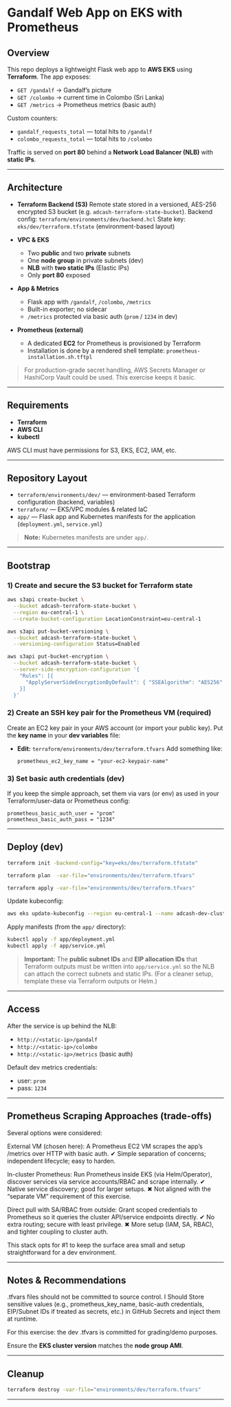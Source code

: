 # Gandalf Web App on EKS with Prometheus

## Overview

This repo deploys a lightweight Flask web app to **AWS EKS** using **Terraform**.
The app exposes:

* `GET /gandalf` → Gandalf’s picture
* `GET /colombo` → current time in Colombo (Sri Lanka)
* `GET /metrics` → Prometheus metrics (basic auth)

Custom counters:

* `gandalf_requests_total` — total hits to `/gandalf`
* `colombo_requests_total` — total hits to `/colombo`

Traffic is served on **port 80** behind a **Network Load Balancer (NLB)** with **static IPs**.

---

## Architecture

* **Terraform Backend (S3)**
  Remote state stored in a versioned, AES-256 encrypted S3 bucket (e.g. `adcash-terraform-state-bucket`).
  Backend config: `terraform/environments/dev/backend.hcl`
  State key: `eks/dev/terraform.tfstate` (environment-based layout)

* **VPC & EKS**

  * Two **public** and two **private** subnets
  * One **node group** in private subnets (dev)
  * **NLB** with **two static IPs** (Elastic IPs)
  * Only **port 80** exposed

* **App & Metrics**

  * Flask app with `/gandalf`, `/colombo`, `/metrics`
  * Built-in exporter; no sidecar
  * `/metrics` protected via basic auth (`prom` / `1234` in dev)

* **Prometheus (external)**

  * A dedicated **EC2** for Prometheus is provisioned by Terraform
  * Installation is done by a rendered shell template: `prometheus-installation.sh.tftpl`

> For production-grade secret handling, AWS Secrets Manager or HashiCorp Vault could be used. This exercise keeps it basic.

---

## Requirements

* **Terraform**
* **AWS CLI**
* **kubectl**

AWS CLI must have permissions for S3, EKS, EC2, IAM, etc.

---

## Repository Layout

* `terraform/environments/dev/` — environment-based Terraform configuration (backend, variables)
* `terraform/` — EKS/VPC modules & related IaC
* `app/` — Flask app and Kubernetes manifests for the application (`deployment.yml`, `service.yml`)

> **Note:** Kubernetes manifests are under `app/`.

---

## Bootstrap

### 1) Create and secure the S3 bucket for Terraform state

```bash
aws s3api create-bucket \
  --bucket adcash-terraform-state-bucket \
  --region eu-central-1 \
  --create-bucket-configuration LocationConstraint=eu-central-1

aws s3api put-bucket-versioning \
  --bucket adcash-terraform-state-bucket \
  --versioning-configuration Status=Enabled

aws s3api put-bucket-encryption \
  --bucket adcash-terraform-state-bucket \
  --server-side-encryption-configuration '{
    "Rules": [{
      "ApplyServerSideEncryptionByDefault": { "SSEAlgorithm": "AES256" }
    }]
  }'
```

### 2) Create an SSH key pair for the Prometheus VM (required)

Create an EC2 key pair in your AWS account (or import your public key).
Put the **key name** in your **dev variables** file:

* **Edit:** `terraform/environments/dev/terraform.tfvars`
  Add something like:

  ```hcl
  prometheus_ec2_key_name = "your-ec2-keypair-name"
  ```

### 3) Set basic auth credentials (dev)

If you keep the simple approach, set them via vars (or env) as used in your Terraform/user-data or Prometheus config:

```hcl
prometheus_basic_auth_user = "prom"
prometheus_basic_auth_pass = "1234"
```

---

## Deploy (dev)

```bash
terraform init -backend-config="key=eks/dev/terraform.tfstate"

terraform plan  -var-file="environments/dev/terraform.tfvars"

terraform apply -var-file="environments/dev/terraform.tfvars"
```

Update kubeconfig:

```bash
aws eks update-kubeconfig --region eu-central-1 --name adcash-dev-cluster
```

Apply manifests (from the `app/` directory):

```bash
kubectl apply -f app/deployment.yml
kubectl apply -f app/service.yml
```

> **Important:** The **public subnet IDs** and **EIP allocation IDs** that Terraform outputs must be written into `app/service.yml` so the NLB can attach the correct subnets and static IPs. (For a cleaner setup, template these via Terraform outputs or Helm.)

---

## Access

After the service is up behind the NLB:

* `http://<static-ip>/gandalf`
* `http://<static-ip>/colombo`
* `http://<static-ip>/metrics` (basic auth)

Default dev metrics credentials:

* user: `prom`
* pass: `1234`

---
## Prometheus Scraping Approaches (trade-offs)

Several options were considered:

External VM (chosen here):
A Prometheus EC2 VM scrapes the app’s /metrics over HTTP with basic auth.
✔ Simple separation of concerns; independent lifecycle; easy to harden.

In-cluster Prometheus:
Run Prometheus inside EKS (via Helm/Operator), discover services via service accounts/RBAC and scrape internally.
✔ Native service discovery; good for larger setups.
✖ Not aligned with the “separate VM” requirement of this exercise.

Direct pull with SA/RBAC from outside:
Grant scoped credentials to Prometheus so it queries the cluster API/service endpoints directly.
✔ No extra routing; secure with least privilege.
✖ More setup (IAM, SA, RBAC), and tighter coupling to cluster auth.

This stack opts for #1 to keep the surface area small and setup straightforward for a dev environment.

---
## Notes & Recommendations

.tfvars files should not be committed to source control. I Should Store sensitive values (e.g., prometheus_key_name, basic-auth credentials, EIP/Subnet IDs if treated as secrets, etc.) in GitHub Secrets and inject them at runtime.

For this exercise: the dev .tfvars is committed for grading/demo purposes.

Ensure the **EKS cluster version** matches the **node group AMI**.

---

## Cleanup

```bash
terraform destroy -var-file="environments/dev/terraform.tfvars"
```

---
